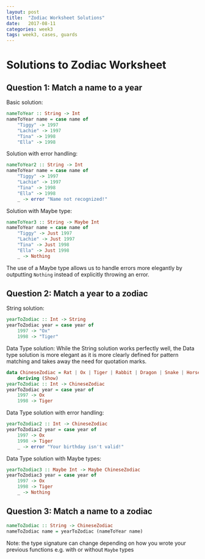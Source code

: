 ```yaml
---
layout: post
title:  "Zodiac Worksheet Solutions"
date:   2017-08-11
categories: week3
tags: week3, cases, guards
---
```


# Solutions to Zodiac Worksheet

## Question 1: Match a name to a year

Basic solution:
```haskell
nameToYear :: String -> Int
nameToYear name = case name of
	"Tiggy" -> 1997
	"Lachie" -> 1997
	"Tina" -> 1998
	"Ella" -> 1998
```

Solution with error handling:
```haskell
nameToYear2 :: String -> Int
nameToYear name = case name of
	"Tiggy" -> 1997
	"Lachie" -> 1997
	"Tina" -> 1998
	"Ella" -> 1998
	_ -> error "Name not recognized!"
```

Solution with Maybe type:
```haskell
nameToYear3 :: String -> Maybe Int
nameToYear name = case name of
	"Tiggy" -> Just 1997
	"Lachie" -> Just 1997
	"Tina" -> Just 1998
	"Ella" -> Just 1998
	_ -> Nothing
```
The use of a Maybe type allows us to handle errors more elegantly by outputting `Nothing` instead of explicitly throwing an error.
  
## Question 2: Match a year to a zodiac

String solution:
```haskell
yearToZodiac :: Int -> String
yearToZodiac year = case year of
	1997 -> "Ox"
	1998 -> "Tiger"
```

Data Type solution:
While the String solution works perfectly well, the Data type solution is more elegant as it is more clearly defined for pattern matching and takes away the need for quotation marks.
```haskell
data ChineseZodiac = Rat | Ox | Tiger | Rabbit | Dragon | Snake | Horse | Goat | Monkey | Rooster | Dog | Pig
    deriving (Show)
yearToZodiac :: Int -> ChineseZodiac
yearToZodiac year = case year of
	1997 -> Ox
	1998 -> Tiger
```

Data Type solution with error handling:
```haskell
yearToZodiac2 :: Int -> ChineseZodiac
yearToZodiac2 year = case year of
	1997 -> Ox
	1998 -> Tiger
	_ -> error "Your birthday isn't valid!"
```

Data Type solution with Maybe types:
```haskell
yearToZodiac3 :: Maybe Int -> Maybe ChineseZodiac
yearToZodiac3 year = case year of
	1997 -> Ox
	1998 -> Tiger
	_ -> Nothing
```

## Question 3: Match a name to a zodiac
```haskell
nameToZodiac :: String -> ChineseZodiac
nameToZodiac name = yearToZodiac (nameToYear name)
```
Note: the type signature can change depending on how you wrote your previous functions e.g. with or without `Maybe` types

